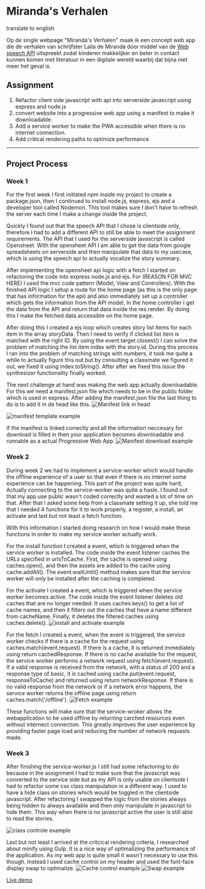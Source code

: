 # Miranda's Verhalen

translate to english

Op de single webpage "Miranda's Verhalen" maak ik een concept web app die de verhalen van schrijfster Laila de Miranda door middel van de [Web speech API](https://developer.mozilla.org/en-US/docs/Web/API/Web_Speech_API) uitspreekt zodat kinderen makkelijker en beter in contact kunnen komen met literatuur in een digitale wereld waarbij dat bijna niet meer het geval is.

## Assignment

1. Refactor client side javascript with api into serverside javascript using express and node.js
2. convert website into a progressive web app using a manifest to make it downloadable.
3. Add a service worker to make the PWA accessible when there is no internet connection.
4. Add critical rendering paths to optimize performance

---

## Project Process
### Week 1

For the first week I first initiated npm inside my project to create a package.json, then I continued to install node.js, express, ejs and a developer tool called Nodemon. This tool makes sure I don't have to refresh the server each time I make a change inside the project.

Quickly I found out that the speech API that I chose is clientside only, therefore I had to add a different API to still be able to meet the assignment requirements. The API that I used for the serverside javascript is called Opensheet. With the opensheet API I am able to get the data from google spreadsheets on serverside and then manipulate that data to my usecase, which is using the speech api to actually vocalize the story summary.

After implementing the opensheet api logic with a fetch I started on refactoring the code into express node.js and ejs. For (REASON FOR MVC HERE) I used the mvc code pattern (Model, View and Controllers). With the finished API logic I setup a route for the home page (as this is the only page that has information for the api) and also immediately set up a controller which gets the information from the API model. In the home controller I get the data from the API and return that data inside the res.render. By doing this I make the fetched data accessible on the home page.

After doing this I created a ejs loop which creates story list items for each item in the array storyData. Then I need to verify if clicked list item is matched with the right ID. By using the event.target.closest() I can solve the problem of matching the list item index with the story.id. During this process I ran into the problem of matching strings with numbers, it took me quite a while to actually figure this out but by consulting a classmate we figured it out, we fixed it using index.toString(). After after we fixed this issue the synthesizer functionality finally worked. 

The next challenge at hand was making the web app actually downloadable. For this we need a manifest.json file which needs to be in the public folder which is used in express. After adding the manifest.json file the last thing to do is to add it in de head like this.
![Manifest link in head](./public/images/documentation-images/manifest-example.png)

![manifest template example](./public/images/documentation-images/manifest-template-example.png)

If the manifest is linked correctly and all the information neccesary for download is filled in then your application becomes downloadable and runnable as a actual Progressive Web App.
![Manifest download example](./public/images/documentation-images/download-example.png)

### Week 2

During week 2 we had to implement a service-worker which would handle the offline experience of a user so that even if there is no internet some experience can be happening. This part of the project was quite hard, Actually connecting to the service-worker was quite a hasle. I found out that my app.use public wasn't coded correctly and wasted a lot of time on that. After that I asked some help from a classmate setting it up, she told me that I needed 4 functions for it to work properly, a register, a install, an activate and last but not least a fetch function. 

With this information I started doing research on how I would make these functions in order to make my service worker actually work.

For the install function I created a event, which is triggered when the service worker is installed. The code inside the event listener caches the URLs specified in urlsToCache. First, the cache is opened using caches.open(), and then the assets are added to the cache using cache.addAll(). The event.waitUntil() method makes sure that the service worker will only be installed after the caching is completed.

For the activate I created a event, which is triggered when the service worker becomes active. The code inside the event listener deletes old caches that are no longer needed. It uses caches.keys() to get a list of cache names, and then it filters out the caches that have a name different from cacheName. Finally, it deletes the filtered caches using caches.delete().
![install and activate example](./public/images/documentation-images/install-activate-example.png)

For the fetch I created a event, when the event is triggered, the service worker checks if there is a cache for the request using caches.match(event.request). If there is a cache, it is returned immediately using return cachedResponse. If there is no cache available for the request, the service worker performs a network request using fetch(event.request). If a valid response is received from the network, with a status of 200 and a response type of basic, it is cached using cache.put(event.request, responseToCache) and returned using return networkResponse. If there is no valid response from the network or if a network error happens, the service worker returns the offline page using return caches.match('/offline').
![Fetch example](./public/images/documentation-images/fetch-example.png)

These functions will make sure that the service-wroker allows the webapplication to be used offline by returning carched resources even without internect connection. This greatly improves the user experience by providing faster page load and reducing the number of network requests made.

### Week 3

After finishing the service-worker.js I still had some refactoring to do because in the assignment I had to make sure that the javascript was converted to the service side but as my API is only usable on clientside I had to refactor some css class manipulation in a different way. I used to have a hide class on stories which would be toggled in the clientside javascript. After refactoring I swapped the logic from the stories always being hidden to always available and then only manipulate in javascript to hide them. This way when there is no javascript active the user is still able to read the stories.

![class controle example](./public/images/documentation-images/class-controll-example.png)

Last but not least I arrived at the critcical rendering criteria, I researched about minify using Gulp. It is a nice way of optimalizing the performance of the application. As my web app is quite small it wasn't necessary to use this though. Instead I used cache control on my header and used the font-face display swap to optimalize.
![Cache control example](./public/images/documentation-images/cachecontrol-example.png)
![Swap example](./public/images/documentation-images/font-swap-example.png)

[Live demo](bandicoot-underclothes.cyclic.app/)

<!-- replace the code in the /docs folder with your own, so you can showcase your work with GitHub Pages 🌍 -->

<!-- Add a nice poster image here at the end of the week, showing off your shiny frontend 📸 -->

<!-- Maybe a table of contents here? 📚 -->

<!-- How about a section that describes how to install this project? 🤓 -->

<!-- ...but how does one use this project? What are its features 🤔 -->

<!-- What external data source is featured in your project and what are its properties 🌠 -->

<!-- Maybe a checklist of done stuff and stuff still on your wishlist? ✅ -->

<!-- How about a license here? 📜 (or is it a licence?) 🤷 -->

